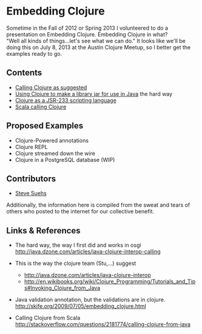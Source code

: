 Embedding Clojure
==================

Sometime in the Fall of 2012 or Spring 2013 I volunteered to do a presentation on Embedding Clojure.
Embedding Clojure in what?  
"Well all kinds of things...let's see what we can do."
It looks like we'll be doing this on July 8, 2013 at the Austin Clojure Meetup,
so I better get the examples ready to go.

Contents
------------
* [Calling Clojure as suggested](./javaclojureeasy)
* [Using Clojure to make a library jar for use in Java](./clojurejarforusebyjava) the hard way
* [Clojure as a JSR-233 scripting language](./scriptingwithclojure)
* [Scala calling Clojure](./scalaclojure)


Proposed Examples
-----------------
* Clojure-Powered annotations
* Clojure REPL
* Clojure streamed down the wire
* Clojure in a PostgreSQL database (WIP)

Contributors
--------------
* [Steve Suehs](http://github.com/skelter)

Additionally, the information here is compiled from the sweat and tears of
others who posted to the internet for our collective benefit.

Links & References
-------------------
* The hard way, the way I first did and works in osgi  
  http://java.dzone.com/articles/java-clojure-interop-calling

* This is the way the clojure team (Stu,...) suggest
  * http://java.dzone.com/articles/java-clojure-interop
  * http://en.wikibooks.org/wiki/Clojure_Programming/Tutorials_and_Tips#Invoking_Clojure_from_Java
  
* Java validation annotation, but the validations are in clojure.
  http://skife.org/2009/07/05/embedding_clojure.html

* Calling Clojure from Scala
  http://stackoverflow.com/questions/2181774/calling-clojure-from-java
  


